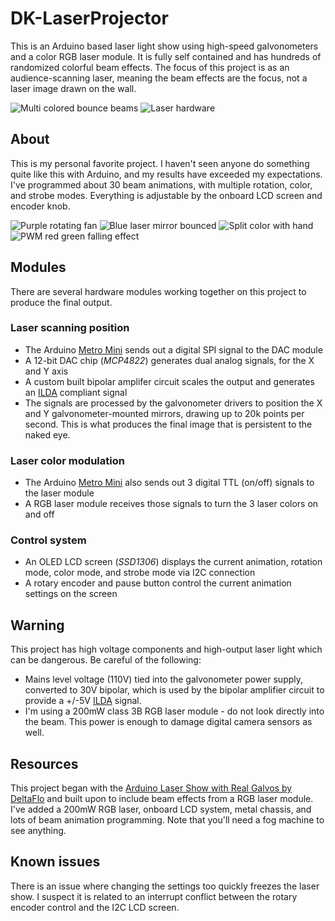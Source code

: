 # DK-LaserProjector
This is an Arduino based laser light show using high-speed galvonometers and a color RGB laser module. It is fully self contained and has hundreds of randomized colorful beam effects. The focus of this project is as an audience-scanning laser, meaning the beam effects are the focus, not a laser image drawn on the wall.

![Multi colored bounce beams](/images/bounce_magenta.jpg)
![Laser hardware](/images/laser_hardware.jpg)

## About
This is my personal favorite project. I haven't seen anyone do something quite like this with Arduino, and my results have exceeded my expectations.  I've programmed about 30 beam animations, with multiple rotation, color, and strobe modes. Everything is adjustable by the onboard LCD screen and encoder knob.

![Purple rotating fan](/images/fan_purple.jpg) ![Blue laser mirror bounced](/images/bounce_blue.jpg)
![Split color with hand](/images/split_hand.jpg) ![PWM red green falling effect](/images/pwm_red_green.jpg)

## Modules
There are several hardware modules working together on this project to produce the final output.
### Laser scanning position
- The Arduino [Metro Mini](https://www.adafruit.com/product/2590) sends out a digital SPI signal to the DAC module
- A 12-bit DAC chip (_MCP4822_) generates dual analog signals, for the X and Y axis
- A custom built bipolar amplifer circuit scales the output and generates an [ILDA](https://www.laserworld.com/en/show-laser-light-faq/glossary-definitions/79-i/1316-ilda-eng.html) compliant signal
- The signals are processed by the galvonometer drivers to position the X and Y galvonometer-mounted mirrors, drawing up to 20k points per second. This is what produces the final image that is persistent to the naked eye.
### Laser color modulation
- The Arduino [Metro Mini](https://www.adafruit.com/product/2590) also sends out 3 digital TTL (on/off) signals to the laser module
- A RGB laser module receives those signals to turn the 3 laser colors on and off
### Control system
- An OLED LCD screen (_SSD1306_) displays the current animation, rotation mode, color mode, and strobe mode via I2C connection
- A rotary encoder and pause button control the current animation settings on the screen

## Warning
This project has high voltage components and high-output laser light which can be dangerous. Be careful of the following:
- Mains level voltage (110V) tied into the galvonometer power supply, converted to 30V bipolar, which is used by the bipolar amplifier circuit to provide a +/-5V [ILDA](https://www.laserworld.com/en/show-laser-light-faq/glossary-definitions/79-i/1316-ilda-eng.html) signal.
- I'm using a 200mW class 3B RGB laser module - do not look directly into the beam. This power is enough to damage digital camera sensors as well.

## Resources
This project began with the [Arduino Laser Show with Real Galvos by DeltaFlo](https://www.instructables.com/id/Arduino-Laser-Show-With-Real-Galvos/) and built upon to include beam effects from a RGB laser module. I've added a 200mW RGB laser, onboard LCD system, metal chassis, and lots of beam animation programming. Note that you'll need a fog machine to see anything.

## Known issues
There is an issue where changing the settings too quickly freezes the laser show. I suspect it is related to an interrupt conflict between the rotary encoder control and the I2C LCD screen.